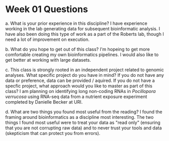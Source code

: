 # Week 01 Questions

a. What is your prior experience in this discipline?
I have experience working in the lab generating data for subsequent bioinformatic analysis. I have also been doing this type of work as a part of the Roberts lab, though I need a lot of improvement on execution.

b. What do you hope to get out of this class?
I'm hopeing to get more comfortable creating my own bioinformatics pipelines. I would also like to get better at working with large datasets.

c. This class is strongly rooted in an independent project related to genomic analyses. What specific project do you have in mind? If you do not have any data or preference, data can be provided / aquired. If you do not have a specfic project, what approach would you like to master as part of this class?
I am planning on identifying long non-coding RNAs in *Pocillopora verrucosa* using RNA-seq data from a nutrient exposure experiment completed by Danielle Becker at URI.

d. What are two things you found most useful from the reading?
I found the framing around bioinformatics as a discipline most interesting. The two things I found most useful were to treat your data as "read only" (ensuring that you are not corrupting raw data) and to never trust your tools and data (skepticism that can protect you from errors).